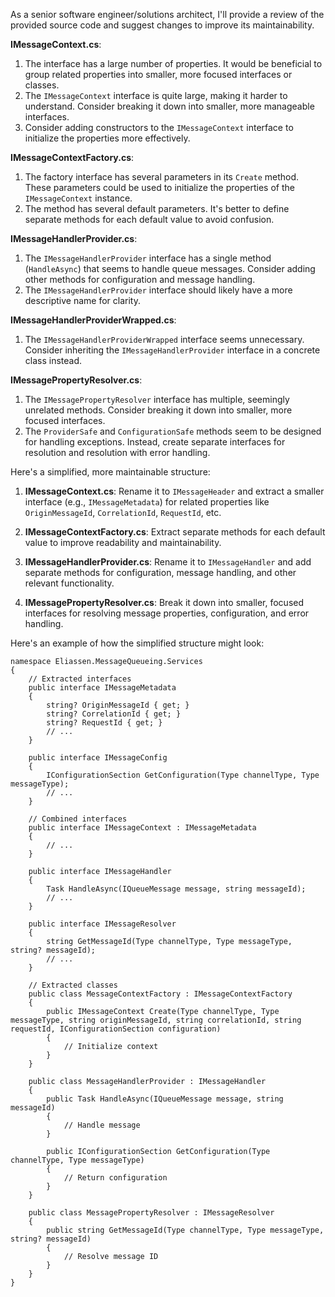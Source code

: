 As a senior software engineer/solutions architect, I'll provide a review of the provided source code and suggest changes to improve its maintainability.

**IMessageContext.cs**:
1. The interface has a large number of properties. It would be beneficial to group related properties into smaller, more focused interfaces or classes.
2. The `IMessageContext` interface is quite large, making it harder to understand. Consider breaking it down into smaller, more manageable interfaces.
3. Consider adding constructors to the `IMessageContext` interface to initialize the properties more effectively.

**IMessageContextFactory.cs**:
1. The factory interface has several parameters in its `Create` method. These parameters could be used to initialize the properties of the `IMessageContext` instance.
2. The method has several default parameters. It's better to define separate methods for each default value to avoid confusion.

**IMessageHandlerProvider.cs**:
1. The `IMessageHandlerProvider` interface has a single method (`HandleAsync`) that seems to handle queue messages. Consider adding other methods for configuration and message handling.
2. The `IMessageHandlerProvider` interface should likely have a more descriptive name for clarity.

**IMessageHandlerProviderWrapped.cs**:
1. The `IMessageHandlerProviderWrapped` interface seems unnecessary. Consider inheriting the `IMessageHandlerProvider` interface in a concrete class instead.

**IMessagePropertyResolver.cs**:
1. The `IMessagePropertyResolver` interface has multiple, seemingly unrelated methods. Consider breaking it down into smaller, more focused interfaces.
2. The `ProviderSafe` and `ConfigurationSafe` methods seem to be designed for handling exceptions. Instead, create separate interfaces for resolution and resolution with error handling.

Here's a simplified, more maintainable structure:

1. **IMessageContext.cs**: Rename it to `IMessageHeader` and extract a smaller interface (e.g., `IMessageMetadata`) for related properties like `OriginMessageId`, `CorrelationId`, `RequestId`, etc.

2. **IMessageContextFactory.cs**: Extract separate methods for each default value to improve readability and maintainability.

3. **IMessageHandlerProvider.cs**: Rename it to `IMessageHandler` and add separate methods for configuration, message handling, and other relevant functionality.

4. **IMessagePropertyResolver.cs**: Break it down into smaller, focused interfaces for resolving message properties, configuration, and error handling.

Here's an example of how the simplified structure might look:

```
namespace Eliassen.MessageQueueing.Services
{
    // Extracted interfaces
    public interface IMessageMetadata
    {
        string? OriginMessageId { get; }
        string? CorrelationId { get; }
        string? RequestId { get; }
        // ...
    }

    public interface IMessageConfig
    {
        IConfigurationSection GetConfiguration(Type channelType, Type messageType);
        // ...
    }

    // Combined interfaces
    public interface IMessageContext : IMessageMetadata
    {
        // ...
    }

    public interface IMessageHandler
    {
        Task HandleAsync(IQueueMessage message, string messageId);
        // ...
    }

    public interface IMessageResolver
    {
        string GetMessageId(Type channelType, Type messageType, string? messageId);
        // ...
    }

    // Extracted classes
    public class MessageContextFactory : IMessageContextFactory
    {
        public IMessageContext Create(Type channelType, Type messageType, string originMessageId, string correlationId, string requestId, IConfigurationSection configuration)
        {
            // Initialize context
        }
    }

    public class MessageHandlerProvider : IMessageHandler
    {
        public Task HandleAsync(IQueueMessage message, string messageId)
        {
            // Handle message
        }

        public IConfigurationSection GetConfiguration(Type channelType, Type messageType)
        {
            // Return configuration
        }
    }

    public class MessagePropertyResolver : IMessageResolver
    {
        public string GetMessageId(Type channelType, Type messageType, string? messageId)
        {
            // Resolve message ID
        }
    }
}
```